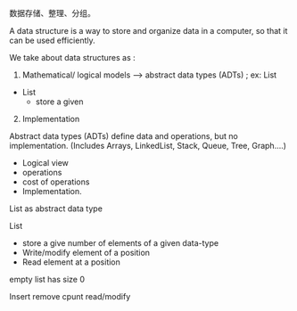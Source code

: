 数据存储、整理、分组。

A data structure is a way to store and organize data in a computer, so that it can be used efficiently.

We take about data structures as :

1. Mathematical/ logical models  ——> abstract data types (ADTs) ; ex: List

* List
  * store a given 

2. Implementation



Abstract data types (ADTs) define data and operations, but no implementation. (Includes Arrays, LinkedList, Stack, Queue, Tree, Graph....)

* Logical view
* operations
* cost of operations
* Implementation. 



List as abstract data type



List

* store a give number of elements of a given data-type
* Write/modify element of a position
* Read element at a position



empty list has size 0

Insert remove cpunt read/modify 

